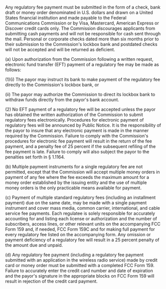 Any regulatory fee payment must be submitted in the form of a check, bank draft or money order denominated in U.S. dollars and drawn on a United States financial institution and made payable to the Federal Communications Commission or by Visa, Mastercard, American Express or Discover credit cards only. The Commission discourages applicants from submitting cash payments and will not be responsible for cash sent through the mail. Personal or corporate checks dated more than six months prior to their submission to the Commission's lockbox bank and postdated checks will not be accepted and will be returned as deficient.

(a) Upon authorization from the Commission following a written request, electronic fund transfer (EFT) payment of a regulatory fee may be made as follows:

(1)(i) The payor may instruct its bank to make payment of the regulatory fee directly to the Commission's lockbox bank, or

(ii) The payor may authorize the Commission to direct its lockbox bank to withdraw funds directly from the payor's bank account.

(2) No EFT payment of a regulatory fee will be accepted unless the payor has obtained the written authorization of the Commission to submit regulatory fees electronically. Procedures for electronic payment of regulatory fees will be announced by Public Notice. It is the responsibility of the payor to insure that any electronic payment is made in the manner required by the Commission. Failure to comply with the Commission's procedures for electronic fee payment will result in the return of the fee payment, and a penalty fee of 25 percent if the subsequent refiling of the fee payment is late. Failure to comply will also subject the payor to the penalties set forth in § 1.1164.

(b) Multiple payment instruments for a single regulatory fee are not permitted, except that the Commission will accept multiple money orders in payment of any fee where the fee exceeds the maximum amount for a money order established by the issuing entity and the use of multiple money orders is the only practicable means available for payment.

(c) Payment of multiple standard regulatory fees (including an installment payment) due on the same date, may be made with a single payment instrument and cover mass media, common carrier, international, and cable service fee payments. Each regulatee is solely responsible for accurately accounting for and listing each license or authorization and the number of subscribers, access lines, or other relevant units on the accompanying FCC Form 159 and, if needed, FCC Form 159C and for making full payment for every regulatory fee listed on the accompanying form. Any omission or payment deficiency of a regulatory fee will result in a 25 percent penalty of the amount due and unpaid.

(d) Any regulatory fee payment (including a regulatory fee payment submitted with an application in the wireless radio service) made by credit card or money order must be submitted with a completed FCC Form 159. Failure to accurately enter the credit card number and date of expiration and the payor's signature in the appropriate blocks on FCC Form 159 will result in rejection of the credit card payment.

